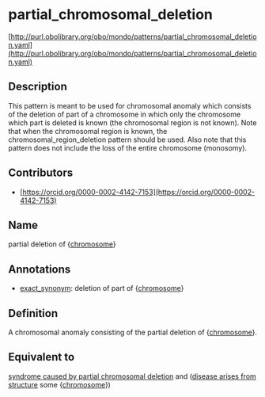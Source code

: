 # partial_chromosomal_deletion 

[http://purl.obolibrary.org/obo/mondo/patterns/partial_chromosomal_deletion.yaml](http://purl.obolibrary.org/obo/mondo/patterns/partial_chromosomal_deletion.yaml)
## Description 

This pattern is meant to be used for chromosomal anomaly which consists of the deletion of part of a chromosome in which only the chromosome which part is deleted is known (the chromosomal region is not known). Note that when the chromosomal region is known, the chromosomal_region_deletion pattern should be used. Also note that this pattern does not include the loss of the entire chromosome (monosomy).
## Contributors 
* [https://orcid.org/0000-0002-4142-7153](https://orcid.org/0000-0002-4142-7153) 
## Name 

partial deletion of {[chromosome](http://purl.obolibrary.org/obo/GO_0005694)}

## Annotations 

* [exact_synonym](http://www.geneontology.org/formats/oboInOwl#hasExactSynonym): deletion of part of {[chromosome](http://purl.obolibrary.org/obo/GO_0005694)}

## Definition 

A chromosomal anomaly consisting of the partial deletion of {[chromosome](http://purl.obolibrary.org/obo/GO_0005694)}.

## Equivalent to 

[syndrome caused by partial chromosomal deletion](http://purl.obolibrary.org/obo/MONDO_0000761) and ([disease arises from structure](http://purl.obolibrary.org/obo/RO_0004030) some {[chromosome](http://purl.obolibrary.org/obo/GO_0005694)})

